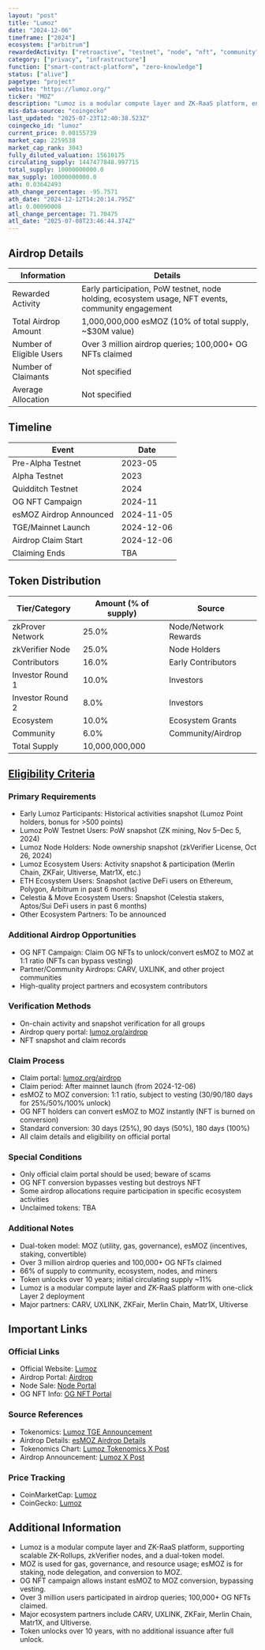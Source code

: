 ```yaml
---
layout: "post"
title: "Lumoz"
date: "2024-12-06"
timeframe: ["2024"]
ecosystem: ["arbitrum"]
rewardedActivity: ["retroactive", "testnet", "node", "nft", "community"]
category: ["privacy", "infrastructure"]
function: ["smart-contract-platform", "zero-knowledge"]
status: ["alive"]
pagetype: "project"
website: "https://lumoz.org/"
ticker: "MOZ"
description: "Lumoz is a modular compute layer and ZK-RaaS platform, enabling one-click Layer 2 deployment, zkVerifier nodes, and a dual-token model for scalable, privacy-focused infrastructure."
mis-data-source: "coingecko"
last_updated: "2025-07-23T12:40:38.523Z"
coingecko_id: "lumoz"
current_price: 0.00155739
market_cap: 2259538
market_cap_rank: 3043
fully_diluted_valuation: 15610175
circulating_supply: 1447477848.997715
total_supply: 10000000000.0
max_supply: 10000000000.0
ath: 0.03642493
ath_change_percentage: -95.7571
ath_date: "2024-12-12T14:20:14.795Z"
atl: 0.00090008
atl_change_percentage: 71.70475
atl_date: "2025-07-08T23:46:44.374Z"
---
```


## Airdrop Details

| Information              | Details                                                      |
| ------------------------ | ------------------------------------------------------------ |
| Rewarded Activity        | Early participation, PoW testnet, node holding, ecosystem usage, NFT events, community engagement |
| Total Airdrop Amount     | 1,000,000,000 esMOZ (10% of total supply, ~$30M value)        |
| Number of Eligible Users | Over 3 million airdrop queries; 100,000+ OG NFTs claimed      |
| Number of Claimants      | Not specified                                                |
| Average Allocation       | Not specified                                                |

## Timeline

| Event                   | Date                        |
| ----------------------- | --------------------------- |
| Pre-Alpha Testnet       | 2023-05                     |
| Alpha Testnet           | 2023                        |
| Quidditch Testnet       | 2024                        |
| OG NFT Campaign         | 2024-11                     |
| esMOZ Airdrop Announced | 2024-11-05                  |
| TGE/Mainnet Launch      | 2024-12-06                  |
| Airdrop Claim Start     | 2024-12-06                  |
| Claiming Ends           | TBA                         |

## Token Distribution

| Tier/Category      | Amount (% of supply) | Source                |
| ------------------ | ------------------- | --------------------- |
| zkProver Network   | 25.0%               | Node/Network Rewards  |
| zkVerifier Node    | 25.0%               | Node Holders          |
| Contributors       | 16.0%               | Early Contributors    |
| Investor Round 1   | 10.0%               | Investors             |
| Investor Round 2   | 8.0%                | Investors             |
| Ecosystem          | 10.0%               | Ecosystem Grants      |
| Community          | 6.0%                | Community/Airdrop     |
| Total Supply       | 10,000,000,000      |                       |

## [Eligibility Criteria](https://mirror.xyz/lumozorg.eth/pKVKnZxtqR2IhcEsZ2wfShvX8kOz0-Q8VdyboiNGeNo)

### Primary Requirements

- Early Lumoz Participants: Historical activities snapshot (Lumoz Point holders, bonus for >500 points)
- Lumoz PoW Testnet Users: PoW snapshot (ZK mining, Nov 5–Dec 5, 2024)
- Lumoz Node Holders: Node ownership snapshot (zkVerifier License, Oct 26, 2024)
- Lumoz Ecosystem Users: Activity snapshot & participation (Merlin Chain, ZKFair, Ultiverse, Matr1X, etc.)
- ETH Ecosystem Users: Snapshot (active DeFi users on Ethereum, Polygon, Arbitrum in past 6 months)
- Celestia & Move Ecosystem Users: Snapshot (Celestia stakers, Aptos/Sui DeFi users in past 6 months)
- Other Ecosystem Partners: To be announced

### Additional Airdrop Opportunities

- OG NFT Campaign: Claim OG NFTs to unlock/convert esMOZ to MOZ at 1:1 ratio (NFTs can bypass vesting)
- Partner/Community Airdrops: CARV, UXLINK, and other project communities
- High-quality project partners and ecosystem contributors

### Verification Methods

- On-chain activity and snapshot verification for all groups
- Airdrop query portal: [lumoz.org/airdrop](https://lumoz.org/airdrop)
- NFT snapshot and claim records

### Claim Process

- Claim portal: [lumoz.org/airdrop](https://lumoz.org/airdrop)
- Claim period: After mainnet launch (from 2024-12-06)
- esMOZ to MOZ conversion: 1:1 ratio, subject to vesting (30/90/180 days for 25%/50%/100% unlock)
- OG NFT holders can convert esMOZ to MOZ instantly (NFT is burned on conversion)
- Standard conversion: 30 days (25%), 90 days (50%), 180 days (100%)
- All claim details and eligibility on official portal

### Special Conditions

- Only official claim portal should be used; beware of scams
- OG NFT conversion bypasses vesting but destroys NFT
- Some airdrop allocations require participation in specific ecosystem activities
- Unclaimed tokens: TBA

### Additional Notes

- Dual-token model: MOZ (utility, gas, governance), esMOZ (incentives, staking, convertible)
- Over 3 million airdrop queries and 100,000+ OG NFTs claimed
- 66% of supply to community, ecosystem, nodes, and miners
- Token unlocks over 10 years; initial circulating supply ~11%
- Lumoz is a modular compute layer and ZK-RaaS platform with one-click Layer 2 deployment
- Major partners: CARV, UXLINK, ZKFair, Merlin Chain, Matr1X, Ultiverse

## Important Links

### Official Links

- Official Website: [Lumoz](https://lumoz.org/)
- Airdrop Portal: [Airdrop](https://lumoz.org/airdrop)
- Node Sale: [Node Portal](https://node.lumoz.org/)
- OG NFT Info: [OG NFT Portal](https://lumoz.org/airdrop)

### Source References

- Tokenomics: [Lumoz TGE Announcement](https://mirror.xyz/lumozoLumoz)
- Airdrop Details: [esMOZ Airdrop Details](https://mirror.xyz/lumozorg.eth/pKVKnZxtqR2IhcEsZ2wfShvX8kOz0-Q8VdyboiNGeNo)
- Tokenomics Chart: [Lumoz Tokenomics X Post](https://x.com/LumozOrg/status/1864688725273530507)
- Airdrop Announcement: [Lumoz X Post](https://x.com/LumozOrg/status/1864216862218965470)

### Price Tracking

- CoinMarketCap: [Lumoz](https://coinmarketcap.com/currencies/lumoz/)
- CoinGecko: [Lumoz](https://www.coingecko.com/en/coins/lumoz)

## Additional Information

- Lumoz is a modular compute layer and ZK-RaaS platform, supporting scalable ZK-Rollups, zkVerifier nodes, and a dual-token model.
- MOZ is used for gas, governance, and resource usage; esMOZ is for staking, node delegation, and conversion to MOZ.
- OG NFT campaign allows instant esMOZ to MOZ conversion, bypassing vesting.
- Over 3 million users participated in airdrop queries; 100,000+ OG NFTs claimed.
- Major ecosystem partners include CARV, UXLINK, ZKFair, Merlin Chain, Matr1X, and Ultiverse.
- Token unlocks over 10 years, with no additional issuance after full unlock.
